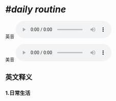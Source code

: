 # ***\#daily routine*** 
英音
<audio src="./media/daily routine1_AAC.aac" controls="controls"></audio>

美音
<audio src="./media/daily routine1_AAC.aac" controls="controls"></audio>



  

英文释义
---
### 1.**日常生活**  


